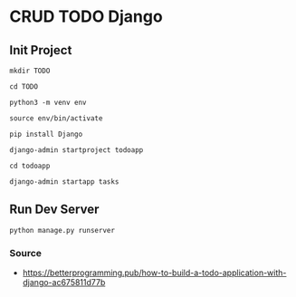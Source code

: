 # CRUD TODO Django

## Init Project
```
mkdir TODO

cd TODO

python3 -m venv env

source env/bin/activate

pip install Django

django-admin startproject todoapp

cd todoapp

django-admin startapp tasks
```

## Run Dev Server
```
python manage.py runserver
```

### Source 
- https://betterprogramming.pub/how-to-build-a-todo-application-with-django-ac675811d77b
